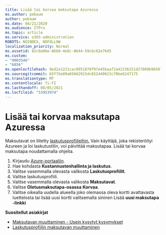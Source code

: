 ```yaml
---
title: Lisää tai korvaa maksutapa Azuressa
ms.author: pebaum
author: pebaum
ms.date: 04/21/2020
ms.audience: ITPro
ms.topic: article
ms.service: o365-administration
ROBOTS: NOINDEX, NOFOLLOW
localization_priority: Normal
ms.assetid: 82c0a06e-86b0-4e8c-8644-59cbc02e7645
ms.custom:
- "9003546"
- "6856"
ms.openlocfilehash: 9ed2a1221cac0951878f97e45baaf2a42236321d27809b9b59f612343f66fd58
ms.sourcegitcommit: b5f7da89a650d2915dc652449623c78be6247175
ms.translationtype: MT
ms.contentlocale: fi-FI
ms.lasthandoff: 08/05/2021
ms.locfileid: "53953974"
---
```

# <a name="add-or-replace-payment-method-in-azure"></a>Lisää tai korvaa maksutapa Azuressa

Maksutavat on liitetty [laskutusprofiileihin.](https://docs.microsoft.com/azure/billing/billing-how-to-change-credit-card?WT.mc_id=Portal-Microsoft_Azure_Support#change-payment-method-for-a-billing-profile) Vain käyttäjä, joka rekisteröityi Azureen ja loi laskutustilin, voi päivittää maksutapaa. Lisää tai korvaa maksutapa noudattamalla ohjeita.

1. Kirjaudu [Azure-portaaliin](https://portal.azure.com/).
2. Hae kohdasta **Kustannustenhallinta ja laskutus**.
3. Valitse vasemmalla olevasta valikosta **Laskutusprofiilit**.
4. Valitse laskutusprofiili.
5. Valitse vasemmalla olevasta valikosta **Maksutavat**.
6. Valitse **Oletusmaksutapa-osassa** **Korvaa**.
7. Valitse oikealla uudella alueella joko olemassa oleva kortti avattavasta luettelosta tai lisää uusi kortti valitsemalla sininen Lisää **uusi maksutapa -linkki**

**Suositellut asiakirjat**

- [Maksutavan muuttaminen - Usein kysytyt kysymykset](https://docs.microsoft.com/azure/billing/billing-how-to-change-credit-card?WT.mc_id=Portal-Microsoft_Azure_Support#frequently-asked-questions)
- [Laskutusprofiilin maksutavan muuttaminen](https://docs.microsoft.com/azure/cost-management-billing/manage/change-credit-card?WT.mc_id=Portal-Microsoft_Azure_Support#manage-credit-cards-for-a-microsoft-customer-agreement)
